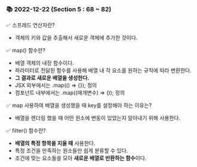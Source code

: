 ### 📚 2022-12-22 (Section 5 : 68 ~ 82)

✅ 스프레드 연산자란?<br/>
- 객체의 키와 값을 추출해서 새로운 객체에 추가한 것이다.

✅ map() 함수란?<br/>
- 배열 객체의 내장 함수이다.
- 파라미터로 전달된 함수를 사용해 배열 내 각 요소를 원하는 규칙에 따라 변환한다.
- **그 결과로 새로운 배열을 생성한다.**
- JSX 외부에서는 .map(() => {}); 정의
- 컴포넌트 내부에서는 .map((매개변수) => ()); 정의

✅ map 사용하여 배열을 생성했을 때 key를 설정해야 하는 이유는?<br/>
- 배열을 렌더링 했을 때 어떤 원소에 변동이 있었는지 알아내기 위해 사용한다.

✅ filter() 함수란?<br/>
- **배열의 특정 항목을 지울 때** 사용한다.
- 특정 조건을 만족하는 원소들만 쉽게 분류할 수 있다.
- 조건에 맞는 요소들을 모아 **새로운 배열로 반환하는 함수**이다.
